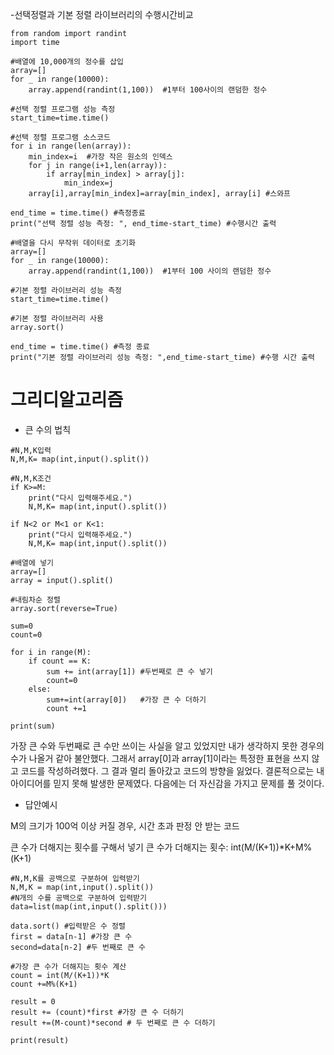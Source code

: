 -선택정렬과 기본 정렬 라이브러리의 수행시간비교

```
from random import randint
import time

#배열에 10,000개의 정수를 삽입
array=[]
for _ in range(10000):
    array.append(randint(1,100))  #1부터 100사이의 랜덤한 정수

#선택 정렬 프로그램 성능 측정
start_time=time.time()

#선택 정렬 프로그램 소스코드
for i in range(len(array)):
    min_index=i  #가장 작은 원소의 인덱스
    for j in range(i+1,len(array)):
        if array[min_index] > array[j]:
            min_index=j
    array[i],array[min_index]=array[min_index], array[i] #스와프

end_time = time.time() #측정종료
print("선택 정렬 성능 측정: ", end_time-start_time) #수행시간 출력

#배열을 다시 무작위 데이터로 초기화
array=[]
for _ in range(10000):
    array.append(randint(1,100))  #1부터 100 사이의 랜덤한 정수

#기본 정렬 라이브러리 성능 측정
start_time=time.time()

#기본 정렬 라이브러리 사용
array.sort()

end_time = time.time() #측정 종료
print("기본 정렬 라이브러리 성능 측정: ",end_time-start_time) #수행 시간 출력
```

# 그리디알고리즘
- 큰 수의 법칙

```
#N,M,K입력
N,M,K= map(int,input().split())

#N,M,K조건
if K>=M:
    print("다시 입력해주세요.")
    N,M,K= map(int,input().split())

if N<2 or M<1 or K<1:
    print("다시 입력해주세요.")
    N,M,K= map(int,input().split())

#배열에 넣기
array=[]
array = input().split()

#내림차순 정렬
array.sort(reverse=True)

sum=0
count=0

for i in range(M):
    if count == K:
        sum += int(array[1]) #두번째로 큰 수 넣기
        count=0
    else: 
        sum+=int(array[0])   #가장 큰 수 더하기
        count +=1
        
print(sum)
```
 가장 큰 수와 두번째로 큰 수만 쓰이는 사실을 알고 있었지만 내가 생각하지 못한 경우의 수가 나올거 같아 불안했다.
 그래서 array[0]과 array[1]이라는 특정한 표현을 쓰지 않고 코드를 작성하려했다. 그 결과 멀리 돌아갔고 코드의 방향을 잃었다.
 결론적으로는 내 아이디어를 믿지 못해 발생한 문제였다. 다음에는 더 자신감을 가지고 문제를 풀 것이다.



- 답안예시
 
M의 크기가 100억 이상 커질 경우, 시간 초과 판정 안 받는 코드

큰 수가 더해지는 횟수를 구해서 넣기
큰 수가 더해지는 횟수: int(M/(K+1))*K+M%(K+1)
```
#N,M,K를 공백으로 구분하여 입력받기
N,M,K = map(int,input().split())
#N개의 수를 공백으로 구분하여 입력받기
data=list(map(int,input().split()))

data.sort() #입력받은 수 정렬
first = data[n-1] #가장 큰 수
second=data[n-2] #두 번째로 큰 수

#가장 큰 수가 더해지는 횟수 계산
count = int(M/(K+1))*K
count +=M%(K+1)

result = 0
result += (count)*first #가장 큰 수 더하기
result +=(M-count)*second # 두 번째로 큰 수 더하기

print(result)
```
